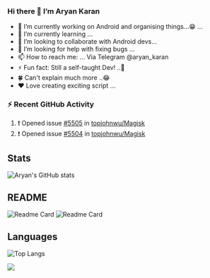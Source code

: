 ### Hi there 👋 I’m Aryan Karan

- 🔭 I’m currently working on Android and organising things...😁 ...
- 🌱 I’m currently learning ...
- 👯 I’m looking to collaborate with Android devs...
- 🤔 I’m looking for help with fixing bugs ...
- 📫 How to reach me: ... Via Telegram @aryan_karan
- ⚡ Fun fact: Still a self-taught Dev! ..🤭
- 🍀 Can't explain much more ..😂
- ❤️ Love creating exciting script ...

### ⚡ Recent GitHub Activity

<!--START_SECTION:activity-->
1. ❗️ Opened issue [#5505](https://github.com/topjohnwu/Magisk/issues/5505) in [topjohnwu/Magisk](https://github.com/topjohnwu/Magisk)
2. ❗️ Opened issue [#5504](https://github.com/topjohnwu/Magisk/issues/5504) in [topjohnwu/Magisk](https://github.com/topjohnwu/Magisk)
<!--END_SECTION:activity-->


## Stats
![Aryan's GitHub stats](https://github-readme-stats.vercel.app/api?username=aryankaran&count_private=true&show_icons=true&theme=solarized-light)

## README
![Readme Card](https://github-readme-stats.vercel.app/api/pin/?username=aryankaran&repo=kernel_xiaomi_onclite&show_owner=true)
![Readme Card](https://github-readme-stats.vercel.app/api/pin/?username=aryankaran&repo=lenovo_TB-8304F1&show_owner=true)

## Languages
![Top Langs](https://github-readme-stats.vercel.app/api/top-langs/?username=aryankaran&layout=compact)

![](https://komarev.com/ghpvc/?username=aryankaran)
